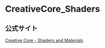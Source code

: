 # CreativeCore_Shaders

## 公式サイト

[Creative Core - Shaders and Materials](https://learn.unity.com/pathway/creative-core/unit/shaders-and-materials)
